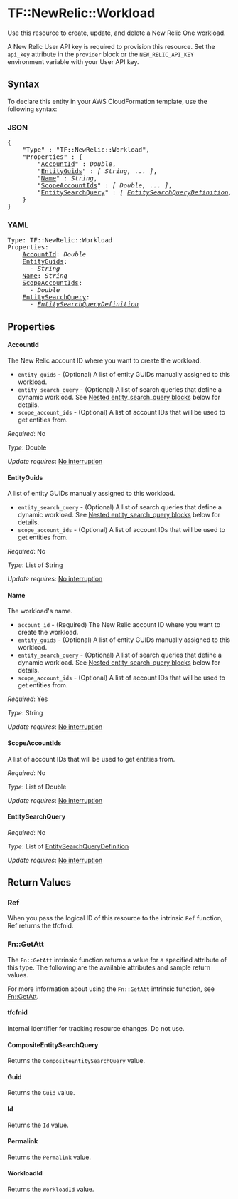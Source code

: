 # TF::NewRelic::Workload

Use this resource to create, update, and delete a New Relic One workload.

A New Relic User API key is required to provision this resource.  Set the `api_key`
attribute in the `provider` block or the `NEW_RELIC_API_KEY` environment
variable with your User API key.

## Syntax

To declare this entity in your AWS CloudFormation template, use the following syntax:

### JSON

<pre>
{
    "Type" : "TF::NewRelic::Workload",
    "Properties" : {
        "<a href="#accountid" title="AccountId">AccountId</a>" : <i>Double</i>,
        "<a href="#entityguids" title="EntityGuids">EntityGuids</a>" : <i>[ String, ... ]</i>,
        "<a href="#name" title="Name">Name</a>" : <i>String</i>,
        "<a href="#scopeaccountids" title="ScopeAccountIds">ScopeAccountIds</a>" : <i>[ Double, ... ]</i>,
        "<a href="#entitysearchquery" title="EntitySearchQuery">EntitySearchQuery</a>" : <i>[ <a href="entitysearchquerydefinition.md">EntitySearchQueryDefinition</a>, ... ]</i>
    }
}
</pre>

### YAML

<pre>
Type: TF::NewRelic::Workload
Properties:
    <a href="#accountid" title="AccountId">AccountId</a>: <i>Double</i>
    <a href="#entityguids" title="EntityGuids">EntityGuids</a>: <i>
      - String</i>
    <a href="#name" title="Name">Name</a>: <i>String</i>
    <a href="#scopeaccountids" title="ScopeAccountIds">ScopeAccountIds</a>: <i>
      - Double</i>
    <a href="#entitysearchquery" title="EntitySearchQuery">EntitySearchQuery</a>: <i>
      - <a href="entitysearchquerydefinition.md">EntitySearchQueryDefinition</a></i>
</pre>

## Properties

#### AccountId

The New Relic account ID where you want to create the workload.
* `entity_guids` - (Optional) A list of entity GUIDs manually assigned to this workload.
* `entity_search_query` - (Optional) A list of search queries that define a dynamic workload.  See [Nested entity_search_query blocks](#nested-entity_search_query-blocks) below for details.
* `scope_account_ids` - (Optional) A list of account IDs that will be used to get entities from.

_Required_: No

_Type_: Double

_Update requires_: [No interruption](https://docs.aws.amazon.com/AWSCloudFormation/latest/UserGuide/using-cfn-updating-stacks-update-behaviors.html#update-no-interrupt)

#### EntityGuids

A list of entity GUIDs manually assigned to this workload.
* `entity_search_query` - (Optional) A list of search queries that define a dynamic workload.  See [Nested entity_search_query blocks](#nested-entity_search_query-blocks) below for details.
* `scope_account_ids` - (Optional) A list of account IDs that will be used to get entities from.

_Required_: No

_Type_: List of String

_Update requires_: [No interruption](https://docs.aws.amazon.com/AWSCloudFormation/latest/UserGuide/using-cfn-updating-stacks-update-behaviors.html#update-no-interrupt)

#### Name

The workload's name.
* `account_id` - (Required) The New Relic account ID where you want to create the workload.
* `entity_guids` - (Optional) A list of entity GUIDs manually assigned to this workload.
* `entity_search_query` - (Optional) A list of search queries that define a dynamic workload.  See [Nested entity_search_query blocks](#nested-entity_search_query-blocks) below for details.
* `scope_account_ids` - (Optional) A list of account IDs that will be used to get entities from.

_Required_: Yes

_Type_: String

_Update requires_: [No interruption](https://docs.aws.amazon.com/AWSCloudFormation/latest/UserGuide/using-cfn-updating-stacks-update-behaviors.html#update-no-interrupt)

#### ScopeAccountIds

A list of account IDs that will be used to get entities from.

_Required_: No

_Type_: List of Double

_Update requires_: [No interruption](https://docs.aws.amazon.com/AWSCloudFormation/latest/UserGuide/using-cfn-updating-stacks-update-behaviors.html#update-no-interrupt)

#### EntitySearchQuery

_Required_: No

_Type_: List of <a href="entitysearchquerydefinition.md">EntitySearchQueryDefinition</a>

_Update requires_: [No interruption](https://docs.aws.amazon.com/AWSCloudFormation/latest/UserGuide/using-cfn-updating-stacks-update-behaviors.html#update-no-interrupt)

## Return Values

### Ref

When you pass the logical ID of this resource to the intrinsic `Ref` function, Ref returns the tfcfnid.

### Fn::GetAtt

The `Fn::GetAtt` intrinsic function returns a value for a specified attribute of this type. The following are the available attributes and sample return values.

For more information about using the `Fn::GetAtt` intrinsic function, see [Fn::GetAtt](https://docs.aws.amazon.com/AWSCloudFormation/latest/UserGuide/intrinsic-function-reference-getatt.html).

#### tfcfnid

Internal identifier for tracking resource changes. Do not use.

#### CompositeEntitySearchQuery

Returns the <code>CompositeEntitySearchQuery</code> value.

#### Guid

Returns the <code>Guid</code> value.

#### Id

Returns the <code>Id</code> value.

#### Permalink

Returns the <code>Permalink</code> value.

#### WorkloadId

Returns the <code>WorkloadId</code> value.

